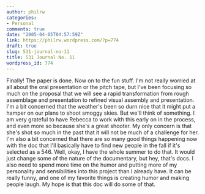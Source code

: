 ```yaml
---
author: philrw
categories:
- Personal
comments: true
date: "2005-04-05T04:57:59Z"
link: https://philrw.wordpress.com/?p=774
draft: true
slug: 531-journal-no-11
title: 531 Journal No. 11
wordpress_id: 774
---
```


Finally! The paper is done. Now on to the fun stuff. I'm not really worried at all about the oral presentation or the pitch tape, but I've been focusing so much on the proposal that we will see a rapid transformation from rough assemblage and presentation to refined visual assembly and presentation. I'm a bit concerned that the weather's been so durn nice that it might put a hamper on our plans to shoot smoggy skies. But we'll think of something. I am very grateful to have Rebecca to work with this early on in the process, and even more so because she's a great shooter. My only concern is that she's shot so much in the past that it will not be much of a challenge for her. I'm also a bit concerned that there are so many good things happening now with the doc that I'll basically have to find new people in the fall if it's selected as a 546. Well, okay, I have the whole summer to do that. It would just change some of the nature of the documentary, but hey, that's docs. I also need to spend more time on the humor and putting more of my personality and sensibilities into this project than I already have. It can be really funny, and one of my favorite things is creating humor and making people laugh. My hope is that this doc will do some of that.
